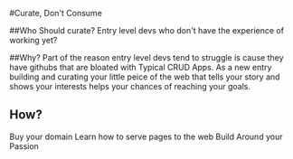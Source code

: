 #Curate, Don't Consume

##Who Should curate?
Entry level devs who don't have the experience of working yet?

##Why?
Part of the reason entry level devs tend to struggle is cause they have githubs that are bloated with Typical CRUD Apps. As a new entry building and curating your little peice of the web that tells your story and shows your interests helps your chances of reaching your goals.


## How?

Buy your domain
Learn how to serve pages to the web
Build Around your Passion

